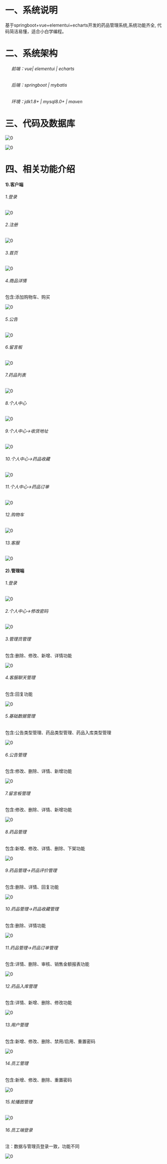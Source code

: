 # 一、系统说明

基于springboot+vue+elementui+echarts开发的药品管理系统,系统功能齐全, 代码简洁易懂，适合小白学编程。

# 二、系统架构

######      前端：vue| elementui | echarts

######      后端：springboot | mybatis 

######      环境：jdk1.8+ | mysql8.0+ | maven

# 三、代码及数据库

![0](./img/1.jpg)

![0](./img/2.jpg)

# 四、相关功能介绍

#### 1).客户端

###### 1.登录

![0](./img/3.jpg)

###### 2.注册

![0](./img/4.jpg)

###### 3.首页

![0](./img/5.jpg)

###### 4.商品详情

包含:添加购物车、购买

![0](./img/6.jpg)

###### 5.公告

![0](./img/7.jpg)

###### 6.留言板

![0](./img/8.jpg)

###### 7.药品列表

![0](./img/9.jpg)

###### 8.个人中心

![0](./img/10.jpg)

###### 9.个人中心->收货地址

![0](./img/11.jpg)

###### 10.个人中心->药品收藏

![0](./img/12.jpg)

###### 11.个人中心->药品订单

![0](./img/13.jpg)

###### 12.购物车

![0](./img/14.jpg)

###### 13.客服

![0](./img/15.jpg)

#### 2).管理端

###### 1.登录

![0](./img/16.jpg)

###### 2.个人中心->修改密码

![0](./img/17.jpg)

###### 3.管理员管理

包含:删除、修改、新增、详情功能

![0](./img/18.jpg)

###### 4.客服聊天管理

包含:回复功能

![0](./img/19.jpg)

###### 5.基础数据管理

包含:公告类型管理、药品类型管理、药品入库类型管理

![0](./img/20.jpg)

###### 6.公告管理

包含:修改、删除、详情、新增功能

![0](./img/21.jpg)

###### 7.留言板管理

包含:修改、删除、详情、新增功能

![0](./img/22.jpg)

###### 8.药品管理

包含:新增、修改、详情、删除、下架功能

![0](./img/23.jpg)

###### 9.药品管理->药品评价管理

包含:删除、详情、回复功能

![0](./img/24.jpg)

###### 10.药品管理->药品收藏管理

包含:删除、详情功能

![0](./img/25.jpg)

###### 11.药品管理->药品订单管理

包含:详情、删除、审核、销售金额报表功能

![0](./img/26.jpg)

###### 12.药品入库管理

包含:详情、新增、删除、修改功能

![0](./img/27.jpg)

###### 13.用户管理

包含:新增、修改、删除、禁用/启用、重置密码

![0](./img/28.jpg)

###### 14.员工管理

包含:新增、修改、删除、重置密码

![0](./img/29.jpg)

###### 15.轮播图管理

![0](./img/30.jpg)

###### 16.员工端登录

注：数据与管理员登录一致，功能不同

![0](./img/31.jpg)

######
